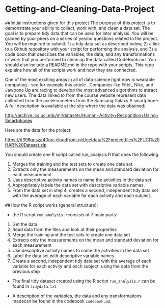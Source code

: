 Getting-and-Cleaning-Data-Project
=================================
##Initial instructions given for this project
The purpose of this project is to demonstrate your ability to collect, work with, and clean a data set. The goal is to prepare tidy data that can be used for later analysis. You will be graded by your peers on a series of yes/no questions related to the project. You will be required to submit: 1) a tidy data set as described below, 2) a link to a Github repository with your script for performing the analysis, and 3) a code book that describes the variables, the data, and any transformations or work that you performed to clean up the data called CodeBook.md. You should also include a README.md in the repo with your scripts. This repo explains how all of the scripts work and how they are connected.

One of the most exciting areas in all of data science right now is wearable computing - see for example this article . Companies like Fitbit, Nike, and Jawbone Up are racing to develop the most advanced algorithms to attract new users. The data linked to from the course website represent data collected from the accelerometers from the Samsung Galaxy S smartphone. A full description is available at the site where the data was obtained:

http://archive.ics.uci.edu/ml/datasets/Human+Activity+Recognition+Using+Smartphones

Here are the data for the project:

https://d396qusza40orc.cloudfront.net/getdata%2Fprojectfiles%2FUCI%20HAR%20Dataset.zip

You should create one R script called run_analysis.R that does the following.

1. Merges the training and the test sets to create one data set.
2. Extracts only the measurements on the mean and standard deviation for each measurement.
3. Uses descriptive activity names to name the activities in the data set
4. Appropriately labels the data set with descriptive variable names.
5. From the data set in step 4, creates a second, independent tidy data set with the average of each variable for each activity and each subject.


##How the R script works (general structure): 

- the R script `run_analysis.r`consists of 7 main parts:

1. Get the data 
2. Read data from the files and look at their properties 
3. Merge the training and the test sets to create one data set 
4. Extracts only the measurements on the mean and standard deviation for each measurement 
5. Use descriptive activity names to name the activities in the data set
6. Label the data set with descriptive variable names 
7. Create a second, independent tidy data set with the average of each variable for each activity and each subject, using the data from the previous step

- The final tidy dataset created using the R script `run_analysis.r` can be found in `tidydata.txt` 

- A description of the variables, the data and any transformations madecan be found in the codebook `codebook.md`.